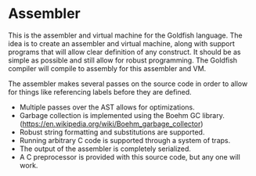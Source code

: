 # Assembler

This is the assembler and virtual machine for the Goldfish language. The idea
is to create an assembler and virtual machine, along with support programs that
will allow clear definition of any construct. It should be as simple as
possible and still allow for robust programming. The Goldfish compiler will
compile to assembly for this assembler and VM.

The assembler makes several passes on the source code in order to allow for
things like referencing labels before they are defined.
- Multiple passes over the AST allows for optimizations.
- Garbage collection is implemented using the Boehm GC library. (https://en.wikipedia.org/wiki/Boehm_garbage_collector)
- Robust string formatting and substitutions are supported.
- Running arbitrary C code is supported through a system of traps.
- The output of the assembler is completely serialized.
- A C preprocessor is provided with this source code, but any one will work.